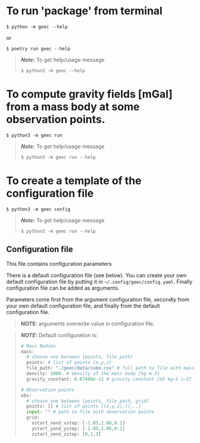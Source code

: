 
# To run 'package' from terminal
```
$ python -m geec --help
```
or
```
$ poetry run geec --help
```

> **_Note:_**
> To get help/usage message
> ```
> $ python3 -m geec --help
> ```

# To compute gravity fields [mGal] from a mass body at some observation points.

```
$ python3 -m geec run
```

> **_Note:_**
> To get help/usage message
> ```
> $ python3 -m geec run --help
> ```
  
# To create a template of the configuration file

```
$ python3 -m geec config
```
  
> **_Note:_**
> To get help/usage message
> ```
> $ python3 -m geec run --help
> ```
  
## Configuration file
This file contains configuration parameters

There is a default configuration file (see below).
You can create your own default configuration file by putting it in `~/.config/geec/config.yaml`.
Finally configuration file can be added as arguments.

Parameters come first from the argument configuration file, 
secondly from your own default configuration file, 
and finally from the default configuration file.

> **NOTE:** arguments overwrite value in configuration file.

> **_NOTE:_** Default configuration is:
> ```python
> # Mass Bodies
> mass:
>   # choose one between [points, file_path]
>   points: # list of points [x,y,z]
>   file_path: "./geec/data/cube.csv" # full path to file with mass body points
>   density: 1000. # density of the mass body [kg m-3]
>   gravity_constant: 6.67408e-11 # gravity constant [m3 kg−1 s−2]
> 
> # Observation points
> obs:
>   # choose one between [points, file_path, grid]
>   points: [] # list of points [(x,y,z),(),..]
>   input: "" # path to file with observation points
>   grid:
>     xstart_xend_xstep: [-1.05,1.06,0.1]
>     ystart_yend_ystep: [-1.05,1.06,0.1]
>     zstart_zend_zstep: [0,1,1]
> ```
  
  
  